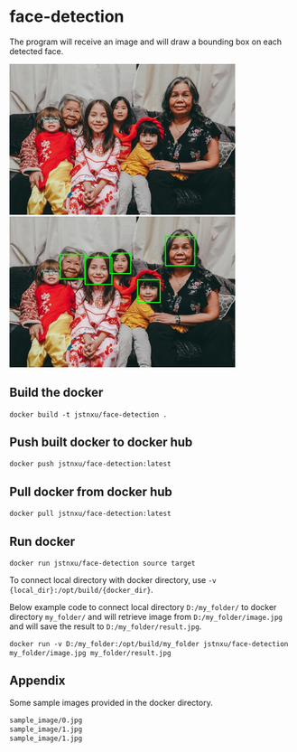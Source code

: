 # face-detection

The program will receive an image and will draw a bounding box on each detected face.

<p float="left">
  <img src="sample_image/0.jpg" width="400" />
  <img src="sample_output/result-0.jpg" width="400" /> 
</p>

## Build the docker

```
docker build -t jstnxu/face-detection .
```

## Push built docker to docker hub

```
docker push jstnxu/face-detection:latest
```

## Pull docker from docker hub

```
docker pull jstnxu/face-detection:latest
```

## Run docker

```
docker run jstnxu/face-detection source target
```
To connect local directory with docker directory, use `-v {local_dir}:/opt/build/{docker_dir}`.

Below example code to connect local directory `D:/my_folder/` to docker directory `my_folder/` and will retrieve image from `D:/my_folder/image.jpg` and will save the result to `D:/my_folder/result.jpg`.
```
docker run -v D:/my_folder:/opt/build/my_folder jstnxu/face-detection my_folder/image.jpg my_folder/result.jpg
```

## Appendix
Some sample images provided in the docker directory.
```
sample_image/0.jpg
sample_image/1.jpg
sample_image/1.jpg
```
